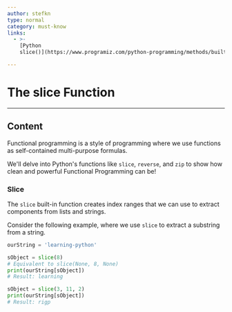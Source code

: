 ```yaml
---
author: stefkn
type: normal
category: must-know
links:
  - >-
    [Python
    slice()](https://www.programiz.com/python-programming/methods/built-in/slice){website}

---
```


# The slice Function


---

## Content

Functional programming is a style of programming where we use functions as self-contained multi-purpose formulas.

We'll delve into Python's functions like `slice`, `reverse`, and `zip` to show how clean and powerful Functional Programming can be!

### Slice

The `slice` built-in function creates index ranges that we can use to extract components from lists and strings.

Consider the following example, where we use `slice` to extract a substring from a string.

```python
ourString = 'learning-python'

sObject = slice(8)
# Equivalent to slice(None, 8, None)
print(ourString[sObject])
# Result: learning

sObject = slice(3, 11, 2)
print(ourString[sObject])
# Result: rigp
```


